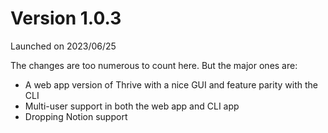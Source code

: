 # Version 1.0.3

Launched on 2023/06/25

The changes are too numerous to count here. But the major ones are:

* A web app version of Thrive with a nice GUI and feature parity with the CLI
* Multi-user support in both the web app and CLI app
* Dropping Notion support
